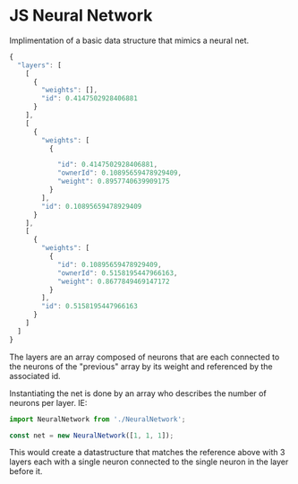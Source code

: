 # JS Neural Network

Implimentation of a basic data structure that mimics a neural net.
```js
{
  "layers": [
    [
      {
        "weights": [],
        "id": 0.4147502928406881
      }
    ],
    [
      {
        "weights": [
          {

            "id": 0.4147502928406881,
            "ownerId": 0.10895659478929409,
            "weight": 0.8957740639909175
          }
        ],
        "id": 0.10895659478929409
      }
    ],
    [
      {
        "weights": [
          {
            "id": 0.10895659478929409,
            "ownerId": 0.5158195447966163,
            "weight": 0.8677849469147172
          }
        ],
        "id": 0.5158195447966163
      }
    ]
  ]
}
```

The layers are an array composed of neurons that are each connected to the neurons of the "previous" array by its weight and referenced by the associated id.

Instantiating the net is done by an array who describes the number of neurons per layer. IE:
```ts
import NeuralNetwork from './NeuralNetwork';

const net = new NeuralNetwork([1, 1, 1]);
```

This would create a datastructure that matches the reference above with 3 layers each with a single neuron connected to the single neuron in the layer before it.